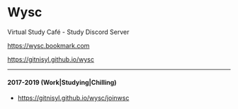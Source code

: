 # Wysc

Virtual Study Cafe&#769; - Study Discord Server

https://wysc.bookmark.com

https://gitnisyl.github.io/wysc

---

#### 2017-2019 (Work|Studying|Chilling)
- https://gitnisyl.github.io/wysc/joinwsc
